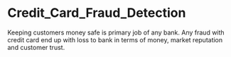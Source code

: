 # Credit_Card_Fraud_Detection

Keeping customers money safe is primary job of any bank. Any fraud with credit card end up with loss to bank in terms of money, market reputation and customer trust.
